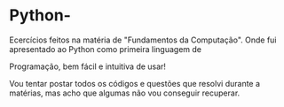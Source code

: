 # Python-
 Ecercícios feitos na matéria de "Fundamentos da Computação".
 Onde fui apresentado ao Python como primeira linguagem de 
 
 Programação, bem fácil e intuitiva de usar!

 Vou tentar postar todos os códigos e questões que resolvi durante a matérias, mas acho que algumas não vou conseguir recuperar.
